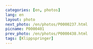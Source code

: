 ```yaml
---
categories: [en, photos]
lang: en
layout: photo
next_photo: /en/photos/P0000237.html
picname: P0000401
prev_photo: /en/photos/P0000438.html
tags: [Klippspringer]
---
```

